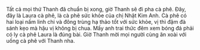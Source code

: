 Tất cả mọi thứ Thanh đã chuẩn bị xong, giờ Thanh sẽ đi pha cà phê. Đây, đây là Laura cà phê, là cà phê sức khỏe của chị Nhật Kim Anh. Cà phê có hai loại nấm linh chi và đông trùng hạ thảo tốt với sức khỏe, vị thì đậm đà sánh kẹo mà hậu vị không bị chua. Mấy anh trai thức đêm xem bóng đá phải có ly cà phê Laura là đúng bài. Giờ Thanh mời mọi người cùng ăn xoài với uống cà phê với Thanh nha.